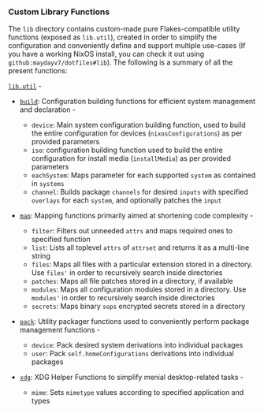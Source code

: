 ### Custom Library Functions
The `lib` directory contains custom-made pure Flakes-compatible utility functions (exposed as `lib.util`), created in order to simplify the configuration and conveniently define and support multiple use-cases (If you have a working NixOS install, you can check it out using `github:maydayv7/dotfiles#lib`). The following is a summary of all the present functions:

[`lib.util`](./default.nix) -
* [`build`](./build.nix): Configuration building functions for efficient system management and declaration -
  + `device`: Main system configuration building function, used to build the entire configuration for devices (`nixosConfigurations`) as per provided parameters
  + `iso`: configuration building function used to build the entire configuration for install media (`installMedia`) as per provided parameters
  + `eachSystem`: Maps parameter for each supported `system` as contained in `systems`
  + `channel`: Builds package `channels` for desired `inputs` with specified `overlays` for each `system`, and optionally patches the `input`

* [`map`](./map.nix): Mapping functions primarily aimed at shortening code complexity -
  + `filter`: Filters out unneeded `attrs` and maps required ones to specified function
  + `list`: Lists all toplevel `attrs` of `attrset` and returns it as a multi-line string
  + `files`: Maps all files with a particular extension stored in a directory. Use `files'` in order to recursively search inside directories
  + `patches`: Maps all file patches stored in a directory, if available
  + `modules`: Maps all configuration modules stored in a directory. Use `modules'` in order to recursively search inside directories
  + `secrets`: Maps binary `sops` encrypted secrets stored in a directory

* [`pack`](./pack.nix): Utility packager functions used to conveniently perform package management functions -
  + `device`: Pack desired system derivations into individual packages
  + `user`: Pack `self.homeConfigurations` derivations into individual packages

* [`xdg`](./xdg.nix): XDG Helper Functions to simplify menial desktop-related tasks -
  + `mime`: Sets `mimetype` values according to specified application and types
